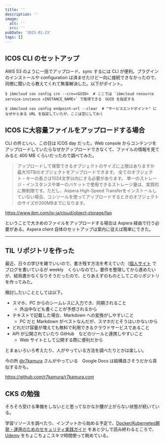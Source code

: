 ```yaml
---
title: ''
description: ''
image:
  alt: ''
  src: ''
pubDate: '2023-01-23'
tags: []
---
```


## ICOS CLI のセットアップ

AWS S3 のように一括でアップロード、sync するには CLI が便利。プラグインのインストールや configuration は済ませたけど一向に接続できなかったので、同僚に聞いたら教えてくれて無事解決した。以下がポイント。

```shell
$ ibmcloud cos config crn --crn=<GUID>  # ここでは `ibmcloud resource service-instance <INSTANCE_NAME>` で取得できる　GUID を指定する

$ ibmcloud cos config endpoint-url --clear  # "サービスエンドポイント" になぜかとある URL を指定していたが、ここは空にしておく
```

## ICOS に大容量ファイルをアップロードする場合

CLI の件といい、この日は ICOS day だった。Web console からコンテンツをアップロードしていたらなぜかアップロードできなくて、ファイルの情報を見てみると 400 MB くらいだったので調べてみた。

> アップロードして保管できるオブジェクトのサイズに上限はありますか
最大10TBのオブジェクトをアップロードできます。 全てのオブジェクト・キーの長さは1024文字以内にする必要があります。 単一のストレージ・インスタンスや単一のバケットで使用できるストレージ量は、実質的に無制限です。ただし、Aspera High-Speed Transferをインストールしていない場合、コンソールを使ってアップロードするときのオブジェクトのサイズが200MBまでになります。

https://www.ibm.com/jp-ja/cloud/object-storage/faq

ということで大きめのファイルをアップロードする場合は Aspera 経由で行う必要がある。Aspera client 自体のセットアップは案内に従えば簡単にできた。

---

## TIL リポジトリを作った

最近、日々の学びを雑でいいので、書き残す方法を考えていた（[個人サイト](https://egashira.dev) でブログを書いているが weekly　くらいなので）。要件を整理してから進めたいが、結局書かなくなりそうだったので、とりあえずのものとしてこのリポジトリを作ってみた。

検討したいこととしては以下。

- スマホ、PC からのシームレスに入力でき、同期されること
  - 外出中なども書くことが予想されるから
- テキストで記載した場合、Markdown への変換がしやすいこと
  - PC だと Markdown がベストなんだが、スマホだとそうはいかないから
- どれだけ容量が増えても無料で利用できるクラウドサービスであること
- API が公開されていたり GitHub　などのツールと連携しやすいこと
  - Web サイトとして公開する際に便利だから

とまぁいろいろ考えたり、人がやっている方法を調べたりとかは楽しい。

今の所 [@r7kamura](https://github.com/r7kamura) さんがやっている　Google Docs は結構良さそうだから真似するかも。

https://github.com/r7kamura/r7kamura.com

## CKS の勉強

そろそろ受ける準備をしないとと思ってなかなか腰が上がらない状態が続いている。

学習リソースを調べたり、インプットから始める予定で、[Docker/Kubernetes開発・運用のためのセキュリティ実践ガイド](https://www.amazon.co.jp/dp/B085C8LYDC) をあと少しで読み終わるところで、[Udemy](https://www.udemy.com/course/certified-kubernetes-security-specialist/) をちょこちょこスキマ時間使って眺めている。
